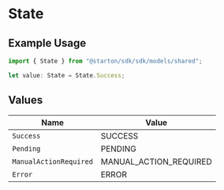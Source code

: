 # State

## Example Usage

```typescript
import { State } from "@starton/sdk/sdk/models/shared";

let value: State = State.Success;
```

## Values

| Name                   | Value                  |
| ---------------------- | ---------------------- |
| `Success`              | SUCCESS                |
| `Pending`              | PENDING                |
| `ManualActionRequired` | MANUAL_ACTION_REQUIRED |
| `Error`                | ERROR                  |